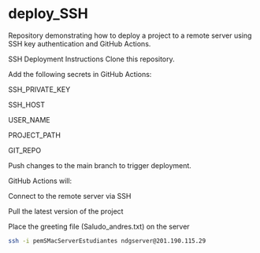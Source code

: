 # deploy_SSH
Repository demonstrating how to deploy a project to a remote server using SSH key authentication and GitHub Actions.

SSH Deployment Instructions
Clone this repository.

Add the following secrets in GitHub Actions:

SSH_PRIVATE_KEY

SSH_HOST

USER_NAME

PROJECT_PATH

GIT_REPO

Push changes to the main branch to trigger deployment.

GitHub Actions will:

Connect to the remote server via SSH

Pull the latest version of the project

Place the greeting file (Saludo_andres.txt) on the server

```bash
ssh -i pemSMacServerEstudiantes ndgserver@201.190.115.29

